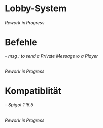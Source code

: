 # Lobby-System
######                                                            Rework in Progress
# Befehle
###### - msg  :  to send a Private Message to a Player 
######                                                            Rework in Progress
# Kompatiblität
###### - Spigot 1.16.5
######                                                            Rework in Progress
